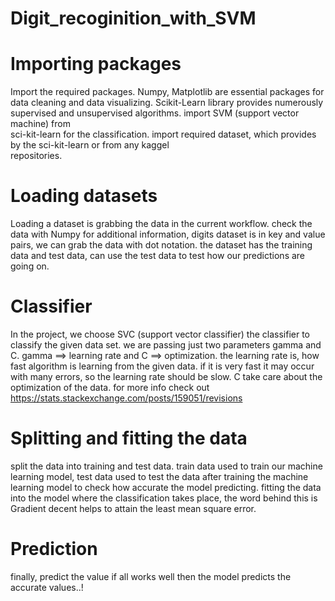 # Digit_recoginition_with_SVM



  # Importing packages
  
  Import the required packages. Numpy, Matplotlib are essential packages for data cleaning and data visualizing.
  Scikit-Learn library provides numerously supervised and unsupervised algorithms. import SVM (support vector machine) from  
  sci-kit-learn for the classification. import required dataset, which provides by the sci-kit-learn or from any kaggel   
  repositories.
  
  
  # Loading datasets
  Loading a dataset is grabbing the data in the current workflow. check the data with Numpy for additional information, 
  digits dataset is in key and value pairs, we can grab the data with dot notation. the dataset has the training data and 
  test data, can use the test data to test how our predictions are going on.
  
  
  # Classifier
  
  In the project, we choose SVC (support vector classifier) the classifier to classify the given data set. we are passing just 
  two parameters gamma and C. gamma ==> learning rate and C ==> optimization. the learning rate is, how fast algorithm is 
  learning from the given data. if it is very fast it may occur with many errors, so the learning rate should be slow. C 
  take care about the optimization of the data. for more info check out https://stats.stackexchange.com/posts/159051/revisions
  
  
  # Splitting and fitting the data
  
  split the data into training and test data. train data used to train our machine learning model, test data used to test the
  data after training the machine learning model to check how accurate the model predicting. fitting the data into the 
  model where the classification takes place, the word behind this is Gradient decent helps to attain the least mean square
  error. 
  
  # Prediction 
  
  finally, predict the value if all works well then the model predicts the accurate values..!
